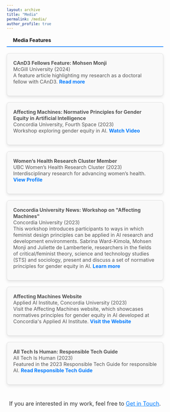 ```yaml
---
layout: archive
title: "Media"
permalink: /media/
author_profile: true
---
```

<style>
  h3 {
    border-bottom: 2px solid #007bff; /* Blue solid line under headers */
    font-weight: bold;
    padding-bottom: 10px; /* Space between text and the line */
    margin-top: 20px;
    margin-bottom: 20px;
    display: flex;
    align-items: center;
    gap: 10px;
  }

  .media-section {
    margin-top: 20px;
    margin-bottom: 40px;
  }

  .media-card {
    border: 1px solid #ddd;
    border-radius: 8px;
    padding: 20px;
    margin-bottom: 20px;
    background-color: #f9f9f9;
    box-shadow: 0px 4px 10px rgba(0, 0, 0, 0.1);
  }

  .media-card ul {
    list-style: none;
    padding: 0;
    margin: 0;
  }

  .media-card ul li {
    margin-bottom: 15px;
    font-size: 1rem;
    color: #555;
  }

  .media-card ul li a {
    color: #007bff;
    text-decoration: none;
    font-weight: bold;
  }

  .media-card ul li a:hover {
    text-decoration: underline;
  }

  iframe {
    border: none;
    width: 100%;
    max-width: 660px;
    height: 371px;
    margin: 10px auto;
    display: block;
  }

  .icon {
    margin-right: 10px;
    color: #007bff;
  }
</style>

<div class="media-section">
  <h3><i class="fas fa-newspaper icon"></i> Media Features</h3>

  <!-- Card 1 -->
  <div class="media-card">
    <ul>
      <li>
        <strong>CAnD3 Fellows Feature: Mohsen Monji</strong> <br>
        <span>McGill University (2024)</span><br>
        A feature article highlighting my research as a doctoral fellow with CAnD3.  
        <a href="https://www.mcgill.ca/cand3/article/fellows-feature-mohsen-monji-and-galiba-zahid" target="_blank">Read more</a>
      </li>
    </ul>
  </div>

  <!-- Card 2 -->
  <div class="media-card">
    <ul>
      <li>
        <strong>Affecting Machines: Normative Principles for Gender Equity in Artificial Intelligence</strong> <br>
        <span>Concordia University, Fourth Space (2023)</span><br>
        Workshop exploring gender equity in AI.  
        <a href="https://www.youtube.com/watch?v=8aWb-GaUFUI" target="_blank">Watch Video</a>
      </li>
    </ul>
  </div>

  <!-- Card 3 -->
  <div class="media-card">
    <ul>
      <li>
        <strong>Women’s Health Research Cluster Member</strong> <br>
        <span>UBC Women’s Health Research Cluster (2023)</span><br>
        Interdisciplinary research for advancing women’s health.  
        <a href="https://womenshealthresearch.ubc.ca/people/members/?whrc-page-2=30" target="_blank">View Profile</a>
      </li>
    </ul>
  </div>

  <!-- Card 4 -->
  <div class="media-card">
    <ul>
      <li>
        <strong>Concordia University News: Workshop on "Affecting Machines"</strong> <br>
        <span>Concordia University (2023)</span><br>
        This workshop introduces participants to ways in which feminist design principles can be applied in AI research and development environments. Sabrina Ward-Kimola, Mohsen Monji and Juliette de Lamberterie, researchers in the fields of critical/feminist theory, science and technology studies (STS) and sociology, present and discuss a set of normative principles for gender equity in AI. 
        <a href="https://www.concordia.ca/cuevents/offices/provost/fourth-space/2023/08/22/affecting-machines.html" target="_blank">Learn more</a>
      </li>
    </ul>
  </div>

  <!-- Card 5 -->
  <div class="media-card">
    <ul>
      <li>
        <strong>Affecting Machines Website</strong> <br>
        <span> Applied AI Institute, Concordia University (2023) </span><br>
        Visit the Affecting Machines website, which showcases normatives principles for gender equity in AI developed at Concordia's Applied AI Institute.  
        <a href="https://affectingmachines.net/" target="_blank">Visit the Website</a>
      </li>
    </ul>
  </div>

  <!-- Card 6 -->
  <div class="media-card">
    <ul>
      <li>
        <strong>All Tech Is Human: Responsible Tech Guide</strong> <br>
        <span>All Tech Is Human (2023)</span><br>
        Featured in the 2023 Responsible Tech Guide for responsible AI.  
        <a href="https://alltechishuman.org/responsible-tech-guide" target="_blank">Read Responsible Tech Guide</a>
      </li>
    </ul>
  </div>
</div>

<!-- Call to Action -->
<div style="text-align: center; margin-top: 50px;">
  <p style="font-size: 18px; color: #333;">
    If you are interested in my work, feel free to <a href="mailto:mohsen.monji@concordia.ca" style="color: #007BFF;">Get in Touch</a>.
  </p>
</div>
